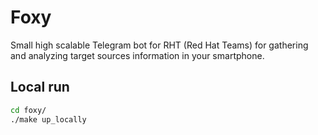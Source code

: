 
# Foxy
Small high scalable Telegram bot for RHT (Red Hat Teams) for gathering and analyzing target sources information in your smartphone.



## Local run

```bash
cd foxy/
./make up_locally
```

